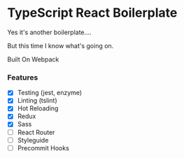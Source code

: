 # TypeScript React Boilerplate

Yes it's another boilerplate....

But this time I know what's going on.

Built On Webpack

### Features

* [x] Testing (jest, enzyme)
* [x] Linting (tslint)
* [x] Hot Reloading
* [x] Redux
* [x] Sass
* [ ] React Router
* [ ] Styleguide
* [ ] Precommit Hooks
